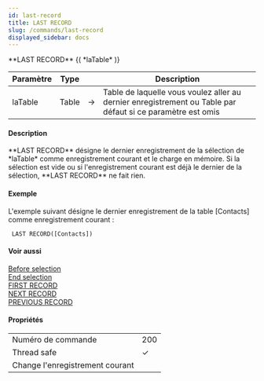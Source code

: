 ```yaml
---
id: last-record
title: LAST RECORD
slug: /commands/last-record
displayed_sidebar: docs
---
```


<!--REF #_command_.LAST RECORD.Syntax-->**LAST RECORD** {( *laTable* )}<!-- END REF-->
<!--REF #_command_.LAST RECORD.Params-->
| Paramètre | Type |  | Description |
| --- | --- | --- | --- |
| laTable | Table | &#8594;  | Table de laquelle vous voulez aller au dernier enregistrement ou Table par défaut si ce paramètre est omis |

<!-- END REF-->

#### Description 

<!--REF #_command_.LAST RECORD.Summary-->**LAST RECORD** désigne le dernier enregistrement de la sélection de *laTable* comme enregistrement courant et le charge en mémoire.<!-- END REF--> Si la sélection est vide ou si l'enregistrement courant est déjà le dernier de la sélection, **LAST RECORD** ne fait rien.

#### Exemple 

L'exemple suivant désigne le dernier enregistrement de la table \[Contacts\] comme enregistrement courant :

```4d
 LAST RECORD([Contacts])
```

#### Voir aussi 

[Before selection](before-selection.md)  
[End selection](end-selection.md)  
[FIRST RECORD](first-record.md)  
[NEXT RECORD](next-record.md)  
[PREVIOUS RECORD](previous-record.md)  

#### Propriétés

|  |  |
| --- | --- |
| Numéro de commande | 200 |
| Thread safe | &check; |
| Change l'enregistrement courant ||


